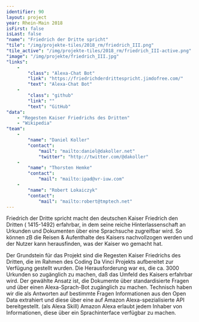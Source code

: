```yaml
---
identifier: 90
layout: project
year: Rhein-Main 2018
isFirst: false
isLast: false
"name": "Friedrich der Dritte spricht"
"tile": "/img/projekte-tiles/2018_rm/friedrich_III.png"
"tile_active": "/img/projekte-tiles/2018_rm/friedrich_III-active.png"
"image": "/img/projekte/friedrich_III.jpg"
"links":
    -
        "class": "Alexa-Chat Bot"
        "link": "https://friedrichderdrittespricht.jimdofree.com/"
        "text": "Alexa-Chat Bot"
    -
        "class": "github"
        "link": ""
        "text": "GitHub"
"data":
    - "Regesten Kaiser Friedrichs des Dritten"
    - "Wikipedia"
"team":
    -
        "name": "Daniel Koller"
        "contact":
            "mail": "mailto:daniel@dakoller.net"
            "twitter": "http://twitter.com/@dakoller"
    -
        "name": "Thorsten Hemke"
        "contact":
            "mail": "mailto:ipad@vr-iuw.com"
    -
        "name": "Robert Lokaiczyk"
        "contact":
            "mail": "mailto:robert@tmptech.net"
---
```

Friedrich der Dritte spricht macht den deutschen Kaiser Friedrich den Dritten ( 1415-1492) erfahrbar, in dem seine reiche Hinterlassenschaft an Urkunden und Dokumenten über eine Sprachsuche zugreifbar wird. So können zB die Reisen & Aufenthalte des Kaisers nachvollzogen werden und der Nutzer kann herausfinden, was der Kaiser wo gemacht hat.

Der Grundstein für das Projekt sind die Regesten Kaiser Friedrichs des Dritten, die im Rahmen des Coding Da Vinci Projekts aufbereitet zur Verfügung gestellt wurden. Die Herausforderung war es, die ca. 3000 Urkunden so zugänglich zu machen, daß das Umfeld des  Kaisers erfahrbar wird.
Der gewählte Ansatz ist, die Dokumente über standardisierte Fragen und über einen Alexa-Sprach-Bot zugänglich zu machen. 
Technisch haben wir die als Antworten auf bestimmte Fragen Informationen aus den Open Data extrahiert und diese über eine auf Amazon Alexa-spezialisierte API bereitgestellt. (als Alexa Skill)
Amazon Alexa erlaubt jedem Inhaber von Informationen, diese über ein Sprachinterface verfügbar zu machen.

